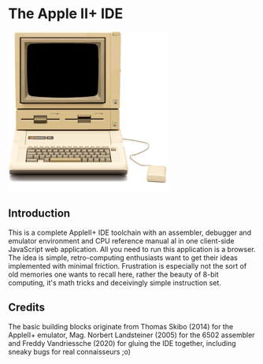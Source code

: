 # The Apple II+ IDE

<img src="/res/appleii+_bck_650.png?raw=true" style="zoom:50%;" />



## Introduction

This is a complete AppleII+ IDE toolchain with an assembler, debugger and emulator environment and CPU reference manual al in one client-side JavaScript web application.  All you need to run this application is a browser.  The idea is simple, retro-computing enthusiasts want to get their ideas implemented with minimal friction.  Frustration is especially not the sort of old memories one wants to recall here, rather the beauty of 8-bit computing, it's math tricks and deceivingly simple instruction set.

## Credits

The basic building blocks originate from Thomas Skibo (2014) for the AppleII+ emulator, Mag. Norbert Landsteiner (2005) for the 6502 assembler and Freddy Vandriessche (2020) for gluing the IDE together, including sneaky bugs for real connaisseurs ;o)

